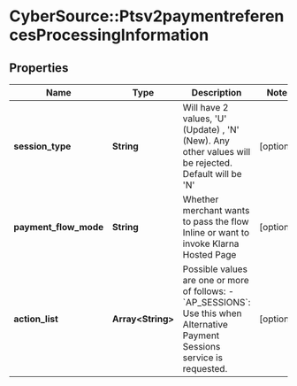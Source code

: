 # CyberSource::Ptsv2paymentreferencesProcessingInformation

## Properties
Name | Type | Description | Notes
------------ | ------------- | ------------- | -------------
**session_type** | **String** | Will have 2 values, &#39;U&#39; (Update) , &#39;N&#39; (New). Any other values will be rejected. Default will be &#39;N&#39;  | [optional] 
**payment_flow_mode** | **String** | Whether merchant wants to pass the flow Inline or want to invoke Klarna Hosted Page  | [optional] 
**action_list** | **Array&lt;String&gt;** | Possible values are one or more of follows:   - &#x60;AP_SESSIONS&#x60;: Use this when Alternative Payment Sessions service is requested.  | [optional] 


